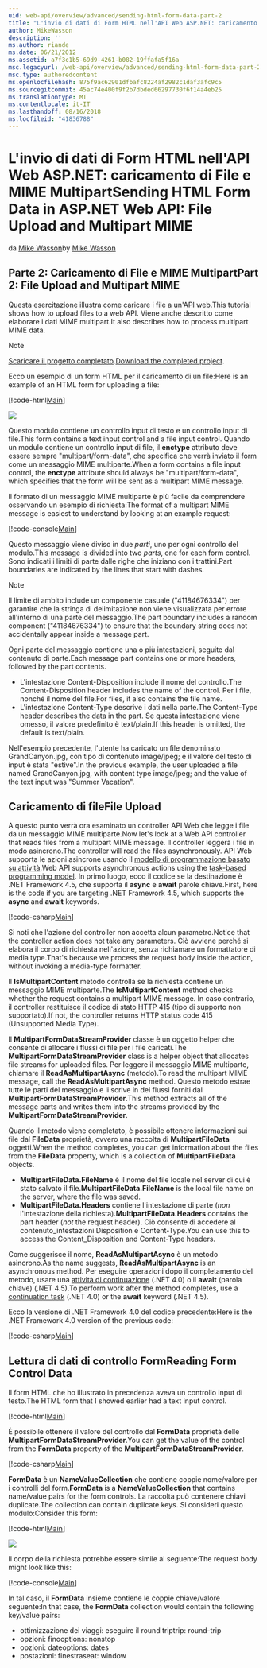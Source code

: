 ```yaml
---
uid: web-api/overview/advanced/sending-html-form-data-part-2
title: "L'invio di dati di Form HTML nell'API Web ASP.NET: caricamento di File e MIME Multipart | Microsoft Docs"
author: MikeWasson
description: ''
ms.author: riande
ms.date: 06/21/2012
ms.assetid: a7f3c1b5-69d9-4261-b082-19ffafa5f16a
msc.legacyurl: /web-api/overview/advanced/sending-html-form-data-part-2
msc.type: authoredcontent
ms.openlocfilehash: 875f9ac62901dfbafc8224af2982c1daf3afc9c5
ms.sourcegitcommit: 45ac74e400f9f2b7dbded66297730f6f14a4eb25
ms.translationtype: MT
ms.contentlocale: it-IT
ms.lasthandoff: 08/16/2018
ms.locfileid: "41836788"
---
```

<a name="sending-html-form-data-in-aspnet-web-api-file-upload-and-multipart-mime"></a><span data-ttu-id="be447-102">L'invio di dati di Form HTML nell'API Web ASP.NET: caricamento di File e MIME Multipart</span><span class="sxs-lookup"><span data-stu-id="be447-102">Sending HTML Form Data in ASP.NET Web API: File Upload and Multipart MIME</span></span>
====================
<span data-ttu-id="be447-103">da [Mike Wasson](https://github.com/MikeWasson)</span><span class="sxs-lookup"><span data-stu-id="be447-103">by [Mike Wasson](https://github.com/MikeWasson)</span></span>

## <a name="part-2-file-upload-and-multipart-mime"></a><span data-ttu-id="be447-104">Parte 2: Caricamento di File e MIME Multipart</span><span class="sxs-lookup"><span data-stu-id="be447-104">Part 2: File Upload and Multipart MIME</span></span>

<span data-ttu-id="be447-105">Questa esercitazione illustra come caricare i file a un'API web.</span><span class="sxs-lookup"><span data-stu-id="be447-105">This tutorial shows how to upload files to a web API.</span></span> <span data-ttu-id="be447-106">Viene anche descritto come elaborare i dati MIME multipart.</span><span class="sxs-lookup"><span data-stu-id="be447-106">It also describes how to process multipart MIME data.</span></span>

> [!NOTE]
> <span data-ttu-id="be447-107">[Scaricare il progetto completato](https://code.msdn.microsoft.com/ASPNET-Web-API-File-Upload-a8c0fb0d).</span><span class="sxs-lookup"><span data-stu-id="be447-107">[Download the completed project](https://code.msdn.microsoft.com/ASPNET-Web-API-File-Upload-a8c0fb0d).</span></span>


<span data-ttu-id="be447-108">Ecco un esempio di un form HTML per il caricamento di un file:</span><span class="sxs-lookup"><span data-stu-id="be447-108">Here is an example of an HTML form for uploading a file:</span></span>

[!code-html[Main](sending-html-form-data-part-2/samples/sample1.html)]

![](sending-html-form-data-part-2/_static/image1.png)

<span data-ttu-id="be447-109">Questo modulo contiene un controllo input di testo e un controllo input di file.</span><span class="sxs-lookup"><span data-stu-id="be447-109">This form contains a text input control and a file input control.</span></span> <span data-ttu-id="be447-110">Quando un modulo contiene un controllo input di file, il **enctype** attributo deve essere sempre &quot;multipart/form-data&quot;, che specifica che verrà inviato il form come un messaggio MIME multiparte.</span><span class="sxs-lookup"><span data-stu-id="be447-110">When a form contains a file input control, the **enctype** attribute should always be &quot;multipart/form-data&quot;, which specifies that the form will be sent as a multipart MIME message.</span></span>

<span data-ttu-id="be447-111">Il formato di un messaggio MIME multiparte è più facile da comprendere osservando un esempio di richiesta:</span><span class="sxs-lookup"><span data-stu-id="be447-111">The format of a multipart MIME message is easiest to understand by looking at an example request:</span></span>

[!code-console[Main](sending-html-form-data-part-2/samples/sample2.cmd)]

<span data-ttu-id="be447-112">Questo messaggio viene diviso in due *parti*, uno per ogni controllo del modulo.</span><span class="sxs-lookup"><span data-stu-id="be447-112">This message is divided into two *parts*, one for each form control.</span></span> <span data-ttu-id="be447-113">Sono indicati i limiti di parte dalle righe che iniziano con i trattini.</span><span class="sxs-lookup"><span data-stu-id="be447-113">Part boundaries are indicated by the lines that start with dashes.</span></span>

> [!NOTE]
> <span data-ttu-id="be447-114">Il limite di ambito include un componente casuale (&quot;41184676334&quot;) per garantire che la stringa di delimitazione non viene visualizzata per errore all'interno di una parte del messaggio.</span><span class="sxs-lookup"><span data-stu-id="be447-114">The part boundary includes a random component (&quot;41184676334&quot;) to ensure that the boundary string does not accidentally appear inside a message part.</span></span>


<span data-ttu-id="be447-115">Ogni parte del messaggio contiene una o più intestazioni, seguite dal contenuto di parte.</span><span class="sxs-lookup"><span data-stu-id="be447-115">Each message part contains one or more headers, followed by the part contents.</span></span>

- <span data-ttu-id="be447-116">L'intestazione Content-Disposition include il nome del controllo.</span><span class="sxs-lookup"><span data-stu-id="be447-116">The Content-Disposition header includes the name of the control.</span></span> <span data-ttu-id="be447-117">Per i file, nonché il nome del file.</span><span class="sxs-lookup"><span data-stu-id="be447-117">For files, it also contains the file name.</span></span>
- <span data-ttu-id="be447-118">L'intestazione Content-Type descrive i dati nella parte.</span><span class="sxs-lookup"><span data-stu-id="be447-118">The Content-Type header describes the data in the part.</span></span> <span data-ttu-id="be447-119">Se questa intestazione viene omesso, il valore predefinito è text/plain.</span><span class="sxs-lookup"><span data-stu-id="be447-119">If this header is omitted, the default is text/plain.</span></span>

<span data-ttu-id="be447-120">Nell'esempio precedente, l'utente ha caricato un file denominato GrandCanyon.jpg, con tipo di contenuto image/jpeg; e il valore del testo di input è stata &quot;estive&quot;.</span><span class="sxs-lookup"><span data-stu-id="be447-120">In the previous example, the user uploaded a file named GrandCanyon.jpg, with content type image/jpeg; and the value of the text input was &quot;Summer Vacation&quot;.</span></span>

## <a name="file-upload"></a><span data-ttu-id="be447-121">Caricamento di file</span><span class="sxs-lookup"><span data-stu-id="be447-121">File Upload</span></span>

<span data-ttu-id="be447-122">A questo punto verrà ora esaminato un controller API Web che legge i file da un messaggio MIME multiparte.</span><span class="sxs-lookup"><span data-stu-id="be447-122">Now let's look at a Web API controller that reads files from a multipart MIME message.</span></span> <span data-ttu-id="be447-123">Il controller leggerà i file in modo asincrono.</span><span class="sxs-lookup"><span data-stu-id="be447-123">The controller will read the files asynchronously.</span></span> <span data-ttu-id="be447-124">API Web supporta le azioni asincrone usando il [modello di programmazione basato su attività](https://msdn.microsoft.com/library/dd460693.aspx).</span><span class="sxs-lookup"><span data-stu-id="be447-124">Web API supports asynchronous actions using the [task-based programming model](https://msdn.microsoft.com/library/dd460693.aspx).</span></span> <span data-ttu-id="be447-125">In primo luogo, ecco il codice se la destinazione è .NET Framework 4.5, che supporta il **async** e **await** parole chiave.</span><span class="sxs-lookup"><span data-stu-id="be447-125">First, here is the code if you are targeting .NET Framework 4.5, which supports the **async** and **await** keywords.</span></span>

[!code-csharp[Main](sending-html-form-data-part-2/samples/sample3.cs)]

<span data-ttu-id="be447-126">Si noti che l'azione del controller non accetta alcun parametro.</span><span class="sxs-lookup"><span data-stu-id="be447-126">Notice that the controller action does not take any parameters.</span></span> <span data-ttu-id="be447-127">Ciò avviene perché si elabora il corpo di richiesta nell'azione, senza richiamare un formattatore di media type.</span><span class="sxs-lookup"><span data-stu-id="be447-127">That's because we process the request body inside the action, without invoking a media-type formatter.</span></span>

<span data-ttu-id="be447-128">Il **IsMultipartContent** metodo controlla se la richiesta contiene un messaggio MIME multiparte.</span><span class="sxs-lookup"><span data-stu-id="be447-128">The **IsMultipartContent** method checks whether the request contains a multipart MIME message.</span></span> <span data-ttu-id="be447-129">In caso contrario, il controller restituisce il codice di stato HTTP 415 (tipo di supporto non supportato).</span><span class="sxs-lookup"><span data-stu-id="be447-129">If not, the controller returns HTTP status code 415 (Unsupported Media Type).</span></span>

<span data-ttu-id="be447-130">Il **MultipartFormDataStreamProvider** classe è un oggetto helper che consente di allocare i flussi di file per i file caricati.</span><span class="sxs-lookup"><span data-stu-id="be447-130">The **MultipartFormDataStreamProvider** class is a helper object that allocates file streams for uploaded files.</span></span> <span data-ttu-id="be447-131">Per leggere il messaggio MIME multiparte, chiamare il **ReadAsMultipartAsync** (metodo).</span><span class="sxs-lookup"><span data-stu-id="be447-131">To read the multipart MIME message, call the **ReadAsMultipartAsync** method.</span></span> <span data-ttu-id="be447-132">Questo metodo estrae tutte le parti del messaggio e li scrive in dei flussi forniti dal **MultipartFormDataStreamProvider**.</span><span class="sxs-lookup"><span data-stu-id="be447-132">This method extracts all of the message parts and writes them into the streams provided by the **MultipartFormDataStreamProvider**.</span></span>

<span data-ttu-id="be447-133">Quando il metodo viene completato, è possibile ottenere informazioni sui file dal **FileData** proprietà, ovvero una raccolta di **MultipartFileData** oggetti.</span><span class="sxs-lookup"><span data-stu-id="be447-133">When the method completes, you can get information about the files from the **FileData** property, which is a collection of **MultipartFileData** objects.</span></span>

- <span data-ttu-id="be447-134">**MultipartFileData.FileName** è il nome del file locale nel server di cui è stato salvato il file.</span><span class="sxs-lookup"><span data-stu-id="be447-134">**MultipartFileData.FileName** is the local file name on the server, where the file was saved.</span></span>
- <span data-ttu-id="be447-135">**MultipartFileData.Headers** contiene l'intestazione di parte (*non* l'intestazione della richiesta).</span><span class="sxs-lookup"><span data-stu-id="be447-135">**MultipartFileData.Headers** contains the part header (*not* the request header).</span></span> <span data-ttu-id="be447-136">Ciò consente di accedere al contenuto\_intestazioni Disposition e Content-Type.</span><span class="sxs-lookup"><span data-stu-id="be447-136">You can use this to access the Content\_Disposition and Content-Type headers.</span></span>

<span data-ttu-id="be447-137">Come suggerisce il nome, **ReadAsMultipartAsync** è un metodo asincrono.</span><span class="sxs-lookup"><span data-stu-id="be447-137">As the name suggests, **ReadAsMultipartAsync** is an asynchronous method.</span></span> <span data-ttu-id="be447-138">Per eseguire operazioni dopo il completamento del metodo, usare una [attività di continuazione](https://msdn.microsoft.com/library/ee372288.aspx) (.NET 4.0) o il **await** (parola chiave) (.NET 4.5).</span><span class="sxs-lookup"><span data-stu-id="be447-138">To perform work after the method completes, use a [continuation task](https://msdn.microsoft.com/library/ee372288.aspx) (.NET 4.0) or the **await** keyword (.NET 4.5).</span></span>

<span data-ttu-id="be447-139">Ecco la versione di .NET Framework 4.0 del codice precedente:</span><span class="sxs-lookup"><span data-stu-id="be447-139">Here is the .NET Framework 4.0 version of the previous code:</span></span>

[!code-csharp[Main](sending-html-form-data-part-2/samples/sample4.cs)]

## <a name="reading-form-control-data"></a><span data-ttu-id="be447-140">Lettura di dati di controllo Form</span><span class="sxs-lookup"><span data-stu-id="be447-140">Reading Form Control Data</span></span>

<span data-ttu-id="be447-141">Il form HTML che ho illustrato in precedenza aveva un controllo input di testo.</span><span class="sxs-lookup"><span data-stu-id="be447-141">The HTML form that I showed earlier had a text input control.</span></span>

[!code-html[Main](sending-html-form-data-part-2/samples/sample5.html)]

<span data-ttu-id="be447-142">È possibile ottenere il valore del controllo dal **FormData** proprietà delle **MultipartFormDataStreamProvider**.</span><span class="sxs-lookup"><span data-stu-id="be447-142">You can get the value of the control from the **FormData** property of the **MultipartFormDataStreamProvider**.</span></span>

[!code-csharp[Main](sending-html-form-data-part-2/samples/sample6.cs?highlight=15)]

<span data-ttu-id="be447-143">**FormData** è un **NameValueCollection** che contiene coppie nome/valore per i controlli del form.</span><span class="sxs-lookup"><span data-stu-id="be447-143">**FormData** is a **NameValueCollection** that contains name/value pairs for the form controls.</span></span> <span data-ttu-id="be447-144">La raccolta può contenere chiavi duplicate.</span><span class="sxs-lookup"><span data-stu-id="be447-144">The collection can contain duplicate keys.</span></span> <span data-ttu-id="be447-145">Si consideri questo modulo:</span><span class="sxs-lookup"><span data-stu-id="be447-145">Consider this form:</span></span>

[!code-html[Main](sending-html-form-data-part-2/samples/sample7.html)]

![](sending-html-form-data-part-2/_static/image2.png)

<span data-ttu-id="be447-146">Il corpo della richiesta potrebbe essere simile al seguente:</span><span class="sxs-lookup"><span data-stu-id="be447-146">The request body might look like this:</span></span>

[!code-console[Main](sending-html-form-data-part-2/samples/sample8.cmd)]

<span data-ttu-id="be447-147">In tal caso, il **FormData** insieme contiene le coppie chiave/valore seguente:</span><span class="sxs-lookup"><span data-stu-id="be447-147">In that case, the **FormData** collection would contain the following key/value pairs:</span></span>

- <span data-ttu-id="be447-148">ottimizzazione dei viaggi: eseguire il round trip</span><span class="sxs-lookup"><span data-stu-id="be447-148">trip: round-trip</span></span>
- <span data-ttu-id="be447-149">opzioni: fino</span><span class="sxs-lookup"><span data-stu-id="be447-149">options: nonstop</span></span>
- <span data-ttu-id="be447-150">opzioni: date</span><span class="sxs-lookup"><span data-stu-id="be447-150">options: dates</span></span>
- <span data-ttu-id="be447-151">postazioni: finestra</span><span class="sxs-lookup"><span data-stu-id="be447-151">seat: window</span></span>
